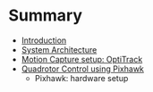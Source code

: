 # Summary

* [Introduction](README.md)
* [System Architecture](chapter1.md)
* [Motion Capture setup: OptiTrack](motion_capture_setup_optitrack.md)
* [Quadrotor Control using Pixhawk](quadrotor_control_using_pixhawk.md)
   * Pixhawk: hardware setup

